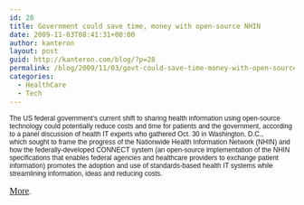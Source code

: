 ```yaml
---
id: 28
title: Government could save time, money with open-source NHIN
date: 2009-11-03T08:41:31+00:00
author: kanteron
layout: post
guid: http://kanteron.com/blog/?p=28
permalink: /blog/2009/11/03/govt-could-save-time-money-with-open-source-nhin/
categories:
  - HealthCare
  - Tech
---
```

<p style="font: normal normal normal 12px/normal Helvetica;margin: 0px">
  The US federal government’s current shift to sharing health information using open-source technology could potentially reduce costs and time for patients and the government, according to a panel discussion of health IT experts who gathered Oct. 30 in Washington, D.C., which sought to frame the progress of the Nationwide Health Information Network (NHIN) and how the federally-developed CONNECT system (an open-source implementation of the NHIN specifications that enables federal agencies and healthcare providers to exchange patient information) promotes the adoption and use of standards-based health IT systems while streamlining information, ideas and reducing costs.
</p>

<p style="font: normal normal normal 12px/normal Helvetica;margin: 0px">
  &nbsp;
</p>

<p style="font: normal normal normal 12px/normal Helvetica;margin: 0px">
  <span class="Apple-style-span" style="font-family: Georgia, 'Times New Roman', Times, serif;font-size: 16px;line-height: 20px"><a href="http://www.healthimaging.com/index.php?option=com_articles&view=article&id=19353&division=hiit" target="_blank" title="http://www.healthimaging.com/index.php?option=com_articles&view=article&id=19353&division=hiit">More</a></span>.
</p>